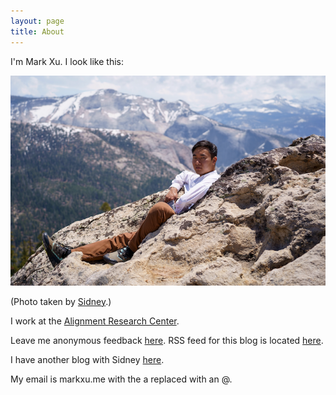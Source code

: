 ```yaml
---
layout: page
title: About
---
```


I'm Mark Xu. I look like this:

![](/assets/profile.png)

(Photo taken by [Sidney](https://sidney.com).)

I work at the [Alignment Research Center](https://alignmentresearchcenter.org/).

Leave me anonymous feedback [here](https://www.admonymous.co/mark). RSS feed for this blog is located [here](https://markxu.com/atom.xml).

I have another blog with Sidney [here](https://markandsid.com).

My email is markxu.me with the a replaced with an @.
